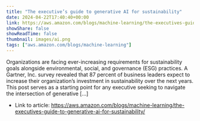 ```yaml
---
title: "The executive’s guide to generative AI for sustainability"
date: 2024-04-22T17:40:40+00:00
link: https://aws.amazon.com/blogs/machine-learning/the-executives-guide-to-generative-ai-for-sustainability/
showShare: false
showReadTime: false
thumbnail: images/ai.png
tags: ["aws.amazon.com/blogs/machine-learning"]
---
```

Organizations are facing ever-increasing requirements for sustainability goals alongside environmental, social, and governance (ESG) practices. A Gartner, Inc. survey revealed that 87 percent of business leaders expect to increase their organization’s investment in sustainability over the next years. This post serves as a starting point for any executive seeking to navigate the intersection of generative […]

- Link to article: https://aws.amazon.com/blogs/machine-learning/the-executives-guide-to-generative-ai-for-sustainability/